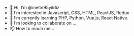 - 👋 Hi, I’m @metin95yildiz
- 👀 I’m interested in Javascript, CSS, HTML, ReactJS, Redux
- 🌱 I’m currently learning PHP, Python, Vue.js, React Native.
- 💞️ I’m looking to collaborate on ...
- 📫 How to reach me ...

<!---
metin95yildiz/metin95yildiz is a ✨ special ✨ repository because its `README.md` (this file) appears on your GitHub profile.
You can click the Preview link to take a look at your changes.
--->
